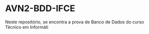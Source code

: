 # AVN2-BDD-IFCE
Neste repositório, se encontra a prova de Banco de Dados do curso Técnico em Informáti
